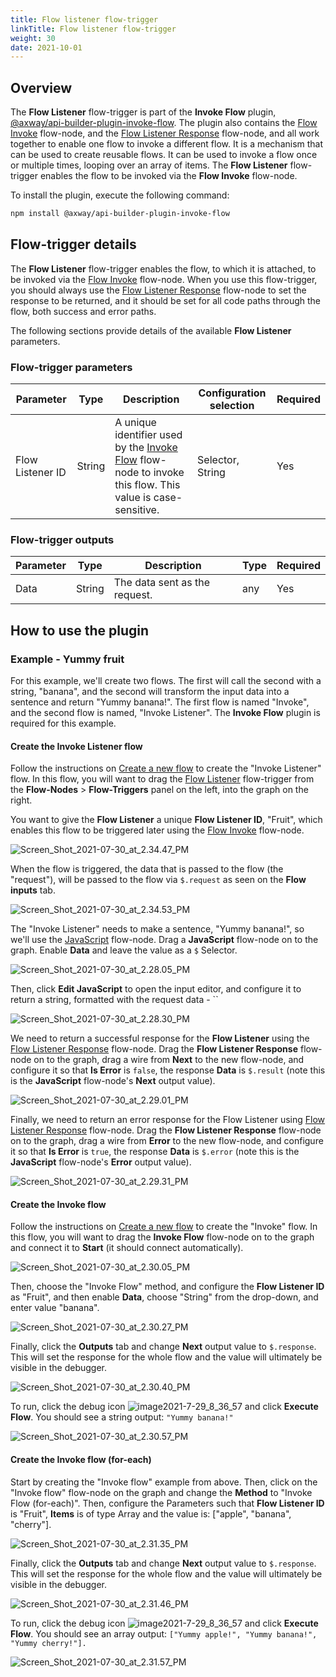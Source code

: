 ```yaml
---
title: Flow listener flow-trigger
linkTitle: Flow listener flow-trigger
weight: 30
date: 2021-10-01
---
```


## Overview

The **Flow Listener** flow-trigger is part of the **Invoke Flow** plugin, [@axway/api-builder-plugin-invoke-flow](https://www.npmjs.com/package/@axway/api-builder-plugin-invoke-flow). The plugin also contains the [Flow Invoke](/docs/developer_guide/flows/flow-nodes/invoke_flow_flow-node/) flow-node, and the [Flow Listener Response](/docs/developer_guide/flows/flow-nodes/flow_listener_response_flow-node/) flow-node, and all work together to enable one flow to invoke a different flow. It is a mechanism that can be used to create reusable flows. It can be used to invoke a flow once or multiple times, looping over an array of items. The **Flow Listener** flow-trigger enables the flow to be invoked via the **Flow Invoke** flow-node.

To install the plugin, execute the following command:

```bash
npm install @axway/api-builder-plugin-invoke-flow
```

## Flow-trigger details

The **Flow Listener** flow-trigger enables the flow, to which it is attached, to be invoked via the [Flow Invoke](/docs/developer_guide/flows/flow-nodes/invoke_flow_flow-node/) flow-node. When you use this flow-trigger, you should always use the [Flow Listener Response](/docs/developer_guide/flows/flow-nodes/flow_listener_response_flow-node/) flow-node to set the response to be returned, and it should be set for all code paths through the flow, both success and error paths.

The following sections provide details of the available **Flow Listener** parameters.

### Flow-trigger parameters

| Parameter | Type | Description | Configuration selection | Required |
| --- | --- | --- | --- | --- |
| Flow Listener ID | String | A unique identifier used by the [Invoke Flow](/docs/developer_guide/flows/flow-nodes/invoke_flow_flow-node/) flow-node to invoke this flow. This value is case-sensitive. | Selector, String | Yes |

### Flow-trigger outputs

| Parameter | Type | Description | Type | Required |
| --- | --- | --- | --- | --- |
| Data | String | The data sent as the request. | any | Yes |

## How to use the plugin

### Example - Yummy fruit

For this example, we'll create two flows. The first will call the second with a string, "banana", and the second will transform the input data into a sentence and return "Yummy banana!". The first flow is named "Invoke", and the second flow is named, "Invoke Listener". The **Invoke Flow** plugin is required for this example.

#### Create the Invoke Listener flow

Follow the instructions on [Create a new flow](/docs/developer_guide/flows/manage_flows/create_a_new_flow/) to create the "Invoke Listener" flow. In this flow, you will want to drag the [Flow Listener](#) flow-trigger from the **Flow-Nodes** > **Flow-Triggers** panel on the left, into the graph on the right.

You want to give the **Flow Listener** a unique **Flow Listener ID**, "Fruit", which enables this flow to be triggered later using the [Flow Invoke](/docs/developer_guide/flows/flow-nodes/invoke_flow_flow-node/) flow-node.

![Screen_Shot_2021-07-30_at_2.34.47_PM](/Images/screen_shot_2021_07_30_at_2_34_47_pm.png)

When the flow is triggered, the data that is passed to the flow (the "request"), will be passed to the flow via `$.request` as seen on the **Flow inputs** tab.

![Screen_Shot_2021-07-30_at_2.34.53_PM](/Images/screen_shot_2021_07_30_at_2_34_53_pm.png)

The "Invoke Listener" needs to make a sentence, "Yummy banana!", so we'll use the [JavaScript](/docs/developer_guide/flows/flow-nodes/javascript_flow-node/) flow-node. Drag a **JavaScript** flow-node on to the graph. Enable **Data** and leave the value as a `$` Selector.

![Screen_Shot_2021-07-30_at_2.28.05_PM](/Images/screen_shot_2021_07_30_at_2_28_05_pm.png)

Then, click **Edit JavaScript** to open the input editor, and configure it to return a string, formatted with the request data - \`\`

![Screen_Shot_2021-07-30_at_2.28.30_PM](/Images/screen_shot_2021_07_30_at_2_28_30_pm.png)

We need to return a successful response for the **Flow Listener** using the [Flow Listener Response](/docs/developer_guide/flows/flow-nodes/flow_listener_response_flow-node/) flow-node. Drag the **Flow Listener Response** flow-node on to the graph, drag a wire from **Next** to the new flow-node, and configure it so that **Is Error** is `false`, the response **Data** is `$.result` (note this is the **JavaScript** flow-node's **Next** output value).

![Screen_Shot_2021-07-30_at_2.29.01_PM](/Images/screen_shot_2021_07_30_at_2_29_01_pm.png)

Finally, we need to return an error response for the Flow Listener using [Flow Listener Response](/docs/developer_guide/flows/flow-nodes/flow_listener_response_flow-node/) flow-node. Drag the **Flow Listener Response** flow-node on to the graph, drag a wire from **Error** to the new flow-node, and configure it so that **Is Error** is `true`, the response **Data** is `$.error` (note this is the **JavaScript** flow-node's **Error** output value).

![Screen_Shot_2021-07-30_at_2.29.31_PM](/Images/screen_shot_2021_07_30_at_2_29_31_pm.png)

#### Create the Invoke flow

Follow the instructions on [Create a new flow](/docs/developer_guide/flows/manage_flows/create_a_new_flow/) to create the "Invoke" flow. In this flow, you will want to drag the **Invoke Flow** flow-node on to the graph and connect it to **Start** (it should connect automatically).

![Screen_Shot_2021-07-30_at_2.30.05_PM](/Images/screen_shot_2021_07_30_at_2_30_05_pm.png)

Then, choose the "Invoke Flow" method, and configure the **Flow Listener ID** as "Fruit", and then enable **Data**, choose "String" from the drop-down, and enter value "banana".

![Screen_Shot_2021-07-30_at_2.30.27_PM](/Images/screen_shot_2021_07_30_at_2_30_27_pm.png)

Finally, click the **Outputs** tab and change **Next** output value to `$.response`. This will set the response for the whole flow and the value will ultimately be visible in the debugger.

![Screen_Shot_2021-07-30_at_2.30.40_PM](/Images/screen_shot_2021_07_30_at_2_30_40_pm.png)

To run, click the debug icon ![image2021-7-29_8_36_57](/Images/image2021_7_29_8_36_57.png) and click **Execute Flow**. You should see a string output: `"Yummy banana!"`

![Screen_Shot_2021-07-30_at_2.30.57_PM](/Images/screen_shot_2021_07_30_at_2_30_57_pm.png)

#### Create the Invoke flow (for-each)

Start by creating the "Invoke flow" example from above. Then, click on the "Invoke flow" flow-node on the graph and change the **Method** to "Invoke Flow (for-each)". Then, configure the Parameters such that **Flow Listener ID** is "Fruit", **Items** is of type Array and the value is: \["apple", "banana", "cherry"\].

![Screen_Shot_2021-07-30_at_2.31.35_PM](/Images/screen_shot_2021_07_30_at_2_31_35_pm.png)

Finally, click the **Outputs** tab and change **Next** output value to `$.response`. This will set the response for the whole flow and the value will ultimately be visible in the debugger.

![Screen_Shot_2021-07-30_at_2.31.46_PM](/Images/screen_shot_2021_07_30_at_2_31_46_pm.png)

To run, click the debug icon ![image2021-7-29_8_36_57](/Images/image2021_7_29_8_36_57.png) and click **Execute Flow**. You should see an array output: `["Yummy apple!", "Yummy banana!", "Yummy cherry!"].`

![Screen_Shot_2021-07-30_at_2.31.57_PM](/Images/screen_shot_2021_07_30_at_2_31_57_pm.png)
